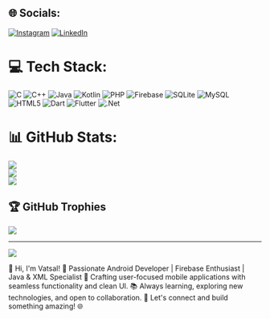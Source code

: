 ## 🌐 Socials:
[![Instagram](https://img.shields.io/badge/Instagram-%23E4405F.svg?logo=Instagram&logoColor=white)](https://instagram.com/https://www.instagram.com/vatsal._parmar/profilecard/?igsh=MXRzeHZvc3FiYTdhYQ==) [![LinkedIn](https://img.shields.io/badge/LinkedIn-%230077B5.svg?logo=linkedin&logoColor=white)](https://www.linkedin.com/in/vatsal-parmar-316a5b24a?utm_source=share&utm_campaign=share_via&utm_content=profile&utm_medium=android_app) 

# 💻 Tech Stack:
![C](https://img.shields.io/badge/c-%2300599C.svg?style=for-the-badge&logo=c&logoColor=white) ![C++](https://img.shields.io/badge/c++-%2300599C.svg?style=for-the-badge&logo=c%2B%2B&logoColor=white) ![Java](https://img.shields.io/badge/java-%23ED8B00.svg?style=for-the-badge&logo=openjdk&logoColor=white) ![Kotlin](https://img.shields.io/badge/kotlin-%237F52FF.svg?style=for-the-badge&logo=kotlin&logoColor=white) ![PHP](https://img.shields.io/badge/php-%23777BB4.svg?style=for-the-badge&logo=php&logoColor=white) ![Firebase](https://img.shields.io/badge/firebase-a08021?style=for-the-badge&logo=firebase&logoColor=ffcd34) ![SQLite](https://img.shields.io/badge/sqlite-%2307405e.svg?style=for-the-badge&logo=sqlite&logoColor=white) ![MySQL](https://img.shields.io/badge/mysql-4479A1.svg?style=for-the-badge&logo=mysql&logoColor=white) ![HTML5](https://img.shields.io/badge/html5-%23E34F26.svg?style=for-the-badge&logo=html5&logoColor=white) ![Dart](https://img.shields.io/badge/dart-%230175C2.svg?style=for-the-badge&logo=dart&logoColor=white) ![Flutter](https://img.shields.io/badge/Flutter-%2302569B.svg?style=for-the-badge&logo=Flutter&logoColor=white) ![.Net](https://img.shields.io/badge/.NET-5C2D91?style=for-the-badge&logo=.net&logoColor=white)
# 📊 GitHub Stats:
![](https://github-readme-stats.vercel.app/api?username=Vatsalparmar13&theme=dark&hide_border=false&include_all_commits=false&count_private=false)<br/>
![](https://github-readme-streak-stats.herokuapp.com/?user=Vatsalparmar13&theme=dark&hide_border=false)<br/>
![](https://github-readme-stats.vercel.app/api/top-langs/?username=Vatsalparmar13&theme=dark&hide_border=false&include_all_commits=false&count_private=false&layout=compact)

## 🏆 GitHub Trophies
![](https://github-profile-trophy.vercel.app/?username=Vatsalparmar13&theme=radical&no-frame=false&no-bg=true&margin-w=4)

---
[![](https://visitcount.itsvg.in/api?id=Vatsalparmar13&icon=0&color=0)](https://visitcount.itsvg.in)

<!-- Proudly created with GPRM ( https://gprm.itsvg.in ) -->
👋 Hi, I'm Vatsal!
🚀 Passionate Android Developer | Firebase Enthusiast | Java & XML Specialist
📱 Crafting user-focused mobile applications with seamless functionality and clean UI.
📚 Always learning, exploring new technologies, and open to collaboration.
🔗 Let's connect and build something amazing! 🌐
